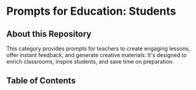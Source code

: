 # Prompts for Education: Students


## About this Repository
This category provides prompts for teachers to create engaging lessons, offer instant feedback, and generate creative materials. It's designed to enrich classrooms, inspire students, and save time on preparation.

## Table of Contents
